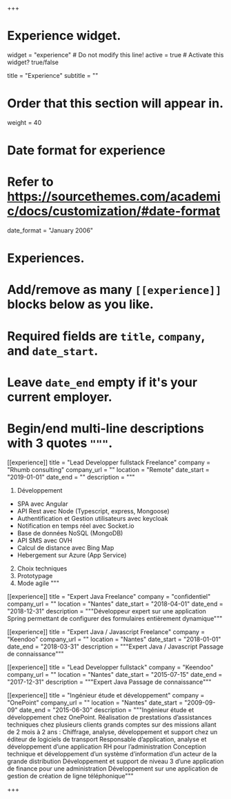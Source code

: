+++
# Experience widget.
widget = "experience"  # Do not modify this line!
active = true  # Activate this widget? true/false

title = "Experience"
subtitle = ""

# Order that this section will appear in.
weight = 40

# Date format for experience
#   Refer to https://sourcethemes.com/academic/docs/customization/#date-format
date_format = "January 2006"

# Experiences.
#   Add/remove as many `[[experience]]` blocks below as you like.
#   Required fields are `title`, `company`, and `date_start`.
#   Leave `date_end` empty if it's your current employer.
#   Begin/end multi-line descriptions with 3 quotes `"""`.
[[experience]]
  title = "Lead Developper fullstack Freelance"
  company = "Rhumb consulting"
  company_url = ""
  location = "Remote"
  date_start = "2019-01-01"
  date_end = ""
  description = """

  1. Développement

   * SPA avec Angular
   * API Rest avec Node (Typescript, express, Mongoose)
   * Authentification et Gestion utilisateurs avec keycloak
   * Notification en temps réel avec Socket.io
   * Base de données NoSQL (MongoDB)
   * API SMS avec OVH
   * Calcul  de distance avec Bing Map
   * Hebergement sur Azure (App Service)
  2. Choix techniques
  3. Prototypage
  4. Mode agile
  """

[[experience]]
  title = "Expert Java Freelance"
  company = "confidentiel"
  company_url = ""
  location = "Nantes"
  date_start = "2018-04-01"
  date_end = "2018-12-31"
  description = """Développeur expert sur une application Spring permettant de configurer des formulaires entièrement dynamique"""

[[experience]]
  title = "Expert Java / Javascript Freelance"
  company = "Keendoo"
  company_url = ""
  location = "Nantes"
  date_start = "2018-01-01"
  date_end = "2018-03-31"
  description = """Expert Java / Javascript
Passage de connaissance"""

[[experience]]
  title = "Lead Developper fullstack"
  company = "Keendoo"
  company_url = ""
  location = "Nantes"
  date_start = "2015-07-15"
  date_end = "2017-12-31"
  description = """Expert Java
Passage de connaissance"""

[[experience]]
  title = "Ingénieur étude et développement"
  company = "OnePoint"
  company_url = ""
  location = "Nantes"
  date_start = "2009-09-09"
  date_end = "2015-06-30"
  description = """Ingénieur étude et développement chez OnePoint.
Réalisation de prestations d’assistances techniques chez plusieurs clients grands comptes sur des missions allant de 2 mois à 2 ans :
Chiffrage, analyse, développement et support chez un éditeur de logiciels de transport
Responsable d’application, analyse et développement d’une application RH pour l’administration
Conception technique et développement d’un système d’information d’un acteur de la grande distribution
Développement et support de niveau 3 d’une application de finance pour une administration
Développement sur une application de gestion de création de ligne téléphonique"""

+++

